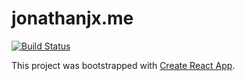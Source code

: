 # jonathanjx.me

[![Build Status](https://travis-ci.org/jc3m/jonathanjx.svg?branch=master)](https://travis-ci.org/jc3m/jonathanjx)

This project was bootstrapped with [Create React App](https://github.com/facebookincubator/create-react-app).
